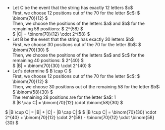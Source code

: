 <ul>
    <li> Let C be the event that the string has exactly 12 letters $c$ <br/> 
    First, we choose 12 positions out of the 70 for the letter $c$: $ \binom{70}{12} $ <br/> 
    Then, we choose the positions of the letters $a$ and $b$ for the remaining 58 positions: $ 2^{58} $ <br/> 
    $ |C| = \binom{70}{12} \cdot 2^{58} $
    <li> Let B be the event that the string has exactly 30 letters $b$ <br/> 
    First, we choose 30 positions out of the 70 for the letter $b$: $ \binom{70}{30} $ <br/> 
    Then, we choose the positions of the letters $a$ and $c$ for the remaining 40 positions: $ 2^{40} $ <br/> 
    $ |B| = \binom{70}{30} \cdot 2^{40} $
    <li> Let's determine $ B \cap C $ <br/> 
    First, we choose 12 positions out of the 70 for the letter $c$: $ \binom{70}{12} $ <br/> 
    Then, we choose 30 positions out of the remaining 58 for the letter $b$: $ \binom{58}{30} $ <br/> 
    The remaining 28 positions are for the letter $a$: 1 <br/> 
    $ |B \cap C| = \binom{70}{12} \cdot \binom{58}{30} $
</ul>
$ |B \cup C| = |B| + |C| - |B \cap C| $ 
$ |B \cup C| = \binom{70}{30} \cdot 2^{40} + \binom{70}{12} \cdot 2^{58} - \binom{70}{12} \cdot \binom{58}{30} $
